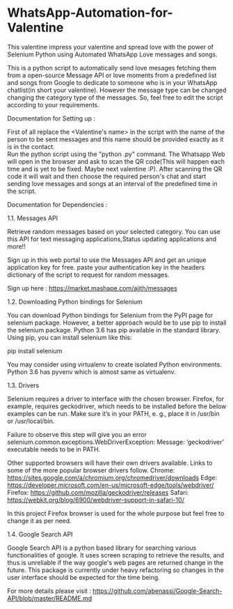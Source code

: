# WhatsApp-Automation-for-Valentine
This valentine impress your valentine and spread love with the power of Selenium Python using Automated WhatsApp Love messages and songs.

This is a python script to automatically send love mesages fetching them from a open-source Message API or love moments from a predefined list and songs from Google to dedicate to someone who is in your WhatsApp chatlist(in short your valentine). However the message type can be changed changing the category type of the messages. So, feel free to edit the script according to your requirements.

Documentation for Setting up :

First of all replace the <Valentine's name> in the script with the name of the person to be sent messages and this name should be provided exactly as it is in the contact.  
Run the python script using the "python <filename>.py" command. 
The Whatsapp Web will open in the browser and ask to scan the QR code(This will happen each time and is yet to be fixed. Maybe next valentine :P). After scanning the QR code it will wait and then choose the required person's chat and start sending love messages and songs at an interval of the predefined time in the script.

Documentation for Dependencies :

1.1. Messages API

Retrieve random messages based on your selected category. You can use this API for text messaging applications,Status updating applications and more!!

Sign up in this web portal to use the Messages API and get an unique application key for free. paste your authentication key in the headers dictionary of the script to request for random messages.

Sign up here : https://market.mashape.com/ajith/messages

1.2. Downloading Python bindings for Selenium

You can download Python bindings for Selenium from the PyPI page for selenium package. However, a better approach would be to use pip to install the selenium package. Python 3.6 has pip available in the standard library. Using pip, you can install selenium like this:

pip install selenium

You may consider using virtualenv to create isolated Python environments. Python 3.6 has pyvenv which is almost same as virtualenv.

1.3. Drivers

Selenium requires a driver to interface with the chosen browser. Firefox, for example, requires geckodriver, which needs to be installed before the below examples can be run. Make sure it’s in your PATH, e. g., place it in /usr/bin or /usr/local/bin.

Failure to observe this step will give you an error selenium.common.exceptions.WebDriverException: Message: ‘geckodriver’ executable needs to be in PATH.

Other supported browsers will have their own drivers available. Links to some of the more popular browser drivers follow.
Chrome: 	https://sites.google.com/a/chromium.org/chromedriver/downloads
Edge: 	https://developer.microsoft.com/en-us/microsoft-edge/tools/webdriver/
Firefox: 	https://github.com/mozilla/geckodriver/releases
Safari: 	https://webkit.org/blog/6900/webdriver-support-in-safari-10/

In this project Firefox browser is used for the whole purpose but feel free to change it as per need. 

1.4. Google Search API

Google Search API is a python based library for searching various functionalities of google. It uses screen scraping to retrieve the results, and thus is unreliable if the way google's web pages are returned change in the future. This package is currently under heavy refactoring so changes in the user interface should be expected for the time being.

For more details please visit : https://github.com/abenassi/Google-Search-API/blob/master/README.md
